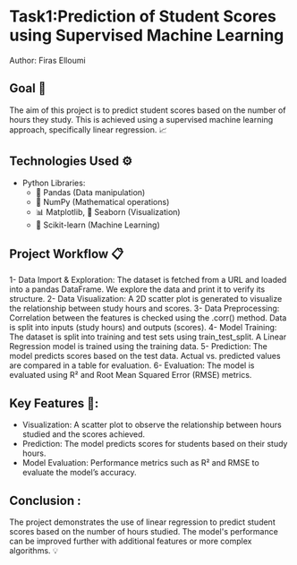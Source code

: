 # Task1:Prediction of Student Scores using Supervised Machine Learning
Author: Firas Elloumi

## Goal 🎯
The aim of this project is to predict student scores based on the number of hours they study. This is achieved using a supervised machine learning approach, specifically linear regression. 📈

## Technologies Used ⚙️
- Python Libraries:
  - 🐼 Pandas (Data manipulation)  
  - 🔢 NumPy (Mathematical operations)  
  - 📊 Matplotlib, 🌈 Seaborn (Visualization)  
  - 🤖 Scikit-learn (Machine Learning)  
## Project Workflow 📋
1- Data Import & Exploration:
The dataset is fetched from a URL and loaded into a pandas DataFrame.
We explore the data and print it to verify its structure.
2- Data Visualization:
A 2D scatter plot is generated to visualize the relationship between study hours and scores.
3- Data Preprocessing:
Correlation between the features is checked using the .corr() method.
Data is split into inputs (study hours) and outputs (scores).
4- Model Training:
The dataset is split into training and test sets using train_test_split.
A Linear Regression model is trained using the training data.
5- Prediction:
The model predicts scores based on the test data.
Actual vs. predicted values are compared in a table for evaluation.
6- Evaluation:
The model is evaluated using R² and Root Mean Squared Error (RMSE) metrics.
## Key Features 🔑:
- Visualization: A scatter plot to observe the relationship between hours studied and the scores achieved.
- Prediction: The model predicts scores for students based on their study hours.
- Model Evaluation: Performance metrics such as R² and RMSE to evaluate the model’s accuracy.

## Conclusion :
The project demonstrates the use of linear regression to predict student scores based on the number of hours studied. The model's performance can be improved further with additional features or more complex algorithms. 💡

